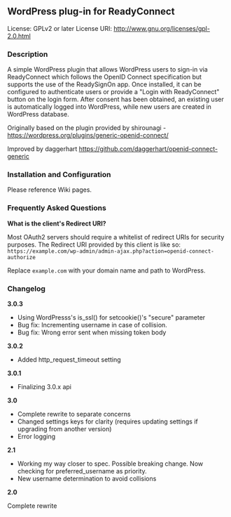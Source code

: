 ## WordPress plug-in for ReadyConnect

License: GPLv2 or later
License URI: http://www.gnu.org/licenses/gpl-2.0.html

### Description

A simple WordPress plugin that allows WordPress users to sign-in via ReadyConnect which follows the OpenID Connect specification but supports the use of the ReadySignOn app. Once installed, it can be configured to authenticate users or provide a "Login with ReadyConnect" button on the login form. After consent has been obtained, an existing user is automatically logged into WordPress, while new users are created in WordPress database.

Originally based on the plugin provided by shirounagi - https://wordpress.org/plugins/generic-openid-connect/  

Improved by daggerhart https://github.com/daggerhart/openid-connect-generic

### Installation and Configuration 

Please reference Wiki pages.

### Frequently Asked Questions

**What is the client's Redirect URI?**

Most OAuth2 servers should require a whitelist of redirect URIs for security purposes. The Redirect URI provided
by this client is like so:  `https://example.com/wp-admin/admin-ajax.php?action=openid-connect-authorize`

Replace `example.com` with your domain name and path to WordPress.

### Changelog


**3.0.3**

* Using WordPresss's is_ssl() for setcookie()'s "secure" parameter
* Bug fix: Incrementing username in case of collision.
* Bug fix: Wrong error sent when missing token body

**3.0.2**

* Added http_request_timeout setting

**3.0.1**

* Finalizing 3.0.x api

**3.0**

* Complete rewrite to separate concerns
* Changed settings keys for clarity (requires updating settings if upgrading from another version)
* Error logging

**2.1**

* Working my way closer to spec. Possible breaking change.  Now checking for preferred_username as priority.
* New username determination to avoid collisions

**2.0**

Complete rewrite

